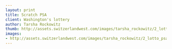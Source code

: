 ```yaml
--- 
layout: print
title: Scratch PSA
client: Washington's lottery
author: Tarsha Rockowitz
thumb: http://assets.switzerlandwest.com/images/tarsha_rockowitz/2_lotto_psa-small.jpg
images: 
- http://assets.switzerlandwest.com/images/tarsha_rockowitz/2_lotto_psa.jpg
---
```

